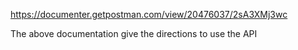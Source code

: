 https://documenter.getpostman.com/view/20476037/2sA3XMj3wc

The above documentation give the directions to use the API

